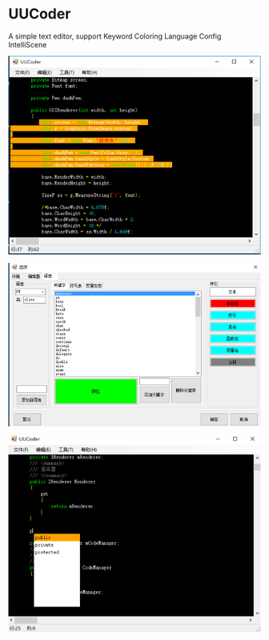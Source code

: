 # UUCoder

A simple text editor, support Keyword Coloring Language Config IntelliScene

![Selection](https://github.com/UnSkyToo/UUCoder/blob/master/README_IMAGES/img_1.png)

![Config](https://github.com/UnSkyToo/UUCoder/blob/master/README_IMAGES/img_2.png)

![IntelliSence](https://github.com/UnSkyToo/UUCoder/blob/master/README_IMAGES/img_3.png)